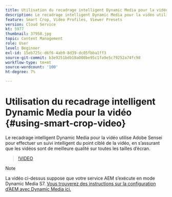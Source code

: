 ```yaml
---
title: Utilisation du recadrage intelligent Dynamic Media pour la vidéo
description: Le recadrage intelligent Dynamic Media pour la vidéo utilise Adobe Sensei pour effectuer un suivi intelligent du point ciblé de la vidéo, en s’assurant que les vidéos sont de meilleure qualité sur toutes les tailles d’écran.
feature: Smart Crop, Video Profiles, Viewer Presets
version: Cloud Service
kt: 5977
thumbnail: 37958.jpg
topic: Content Management
role: User
level: Beginner
exl-id: 15eb725c-d6f6-4ab9-8d39-dc05fbba1ff3
source-git-commit: b3e9251bdb18a008be95c1fa9e5c79252a74fc98
workflow-type: tm+mt
source-wordcount: '100'
ht-degree: 7%

---
```


# Utilisation du recadrage intelligent Dynamic Media pour la vidéo {#using-smart-crop-video}

Le recadrage intelligent Dynamic Media pour la vidéo utilise Adobe Sensei pour effectuer un suivi intelligent du point ciblé de la vidéo, en s’assurant que les vidéos sont de meilleure qualité sur toutes les tailles d’écran.

>[!VIDEO](https://video.tv.adobe.com/v/37958?quality=12&learn=on)

>[!NOTE]
>
>La vidéo ci-dessus suppose que votre service AEM s’exécute en mode Dynamic Media S7. [Vous trouverez des instructions sur la configuration d’AEM avec Dynamic Media ici.](https://experienceleague.adobe.com/docs/experience-manager-cloud-service/assets/dynamicmedia/config-dm.html?lang=fr)
